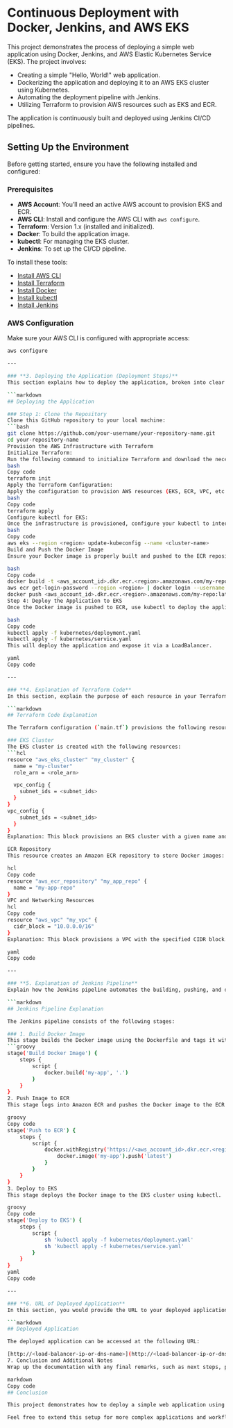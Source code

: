 # Continuous Deployment with Docker, Jenkins, and AWS EKS

This project demonstrates the process of deploying a simple web application using Docker, Jenkins, and AWS Elastic Kubernetes Service (EKS). The project involves:

- Creating a simple "Hello, World!" web application.
- Dockerizing the application and deploying it to an AWS EKS cluster using Kubernetes.
- Automating the deployment pipeline with Jenkins.
- Utilizing Terraform to provision AWS resources such as EKS and ECR.

The application is continuously built and deployed using Jenkins CI/CD pipelines.
## Setting Up the Environment

Before getting started, ensure you have the following installed and configured:

### Prerequisites

- **AWS Account**: You’ll need an active AWS account to provision EKS and ECR.
- **AWS CLI**: Install and configure the AWS CLI with `aws configure`.
- **Terraform**: Version 1.x (installed and initialized).
- **Docker**: To build the application image.
- **kubectl**: For managing the EKS cluster.
- **Jenkins**: To set up the CI/CD pipeline.

To install these tools:
- [Install AWS CLI](https://docs.aws.amazon.com/cli/latest/userguide/install-cliv2.html)
- [Install Terraform](https://learn.hashicorp.com/tutorials/terraform/install-cli)
- [Install Docker](https://docs.docker.com/get-docker/)
- [Install kubectl](https://kubernetes.io/docs/tasks/tools/install-kubectl/)
- [Install Jenkins](https://www.jenkins.io/doc/book/installing/)

### AWS Configuration

Make sure your AWS CLI is configured with appropriate access:
```bash
aws configure

---

### **3. Deploying the Application (Deployment Steps)**
This section explains how to deploy the application, broken into clear steps.

```markdown
## Deploying the Application

### Step 1: Clone the Repository
Clone this GitHub repository to your local machine:
```bash
git clone https://github.com/your-username/your-repository-name.git
cd your-repository-name
Provision the AWS Infrastructure with Terraform
Initialize Terraform:
Run the following command to initialize Terraform and download the necessary plugins.
bash
Copy code
terraform init
Apply the Terraform Configuration:
Apply the configuration to provision AWS resources (EKS, ECR, VPC, etc.). Terraform will ask for approval before provisioning.
bash
Copy code
terraform apply
Configure kubectl for EKS:
Once the infrastructure is provisioned, configure your kubectl to interact with the EKS cluster:
bash
Copy code
aws eks --region <region> update-kubeconfig --name <cluster-name>
Build and Push the Docker Image
Ensure your Docker image is properly built and pushed to the ECR repository. You can manually do this or automate it using Jenkins.

bash
Copy code
docker build -t <aws_account_id>.dkr.ecr.<region>.amazonaws.com/my-repo:latest .
aws ecr get-login-password --region <region> | docker login --username AWS --password-stdin <aws_account_id>.dkr.ecr.<region>.amazonaws.com
docker push <aws_account_id>.dkr.ecr.<region>.amazonaws.com/my-repo:latest
Step 4: Deploy the Application to EKS
Once the Docker image is pushed to ECR, use kubectl to deploy the application to the EKS cluster:

bash
Copy code
kubectl apply -f kubernetes/deployment.yaml
kubectl apply -f kubernetes/service.yaml
This will deploy the application and expose it via a LoadBalancer.

yaml
Copy code

---

### **4. Explanation of Terraform Code**
In this section, explain the purpose of each resource in your Terraform configuration file. Break down how the Terraform script provisions AWS infrastructure like EKS and ECR.

```markdown
## Terraform Code Explanation

The Terraform configuration (`main.tf`) provisions the following resources:

### EKS Cluster
The EKS cluster is created with the following resources:
```hcl
resource "aws_eks_cluster" "my_cluster" {
  name = "my-cluster"
  role_arn = <role_arn>

  vpc_config {
    subnet_ids = <subnet_ids>
  }
}
vpc_config {
    subnet_ids = <subnet_ids>
  }
}
Explanation: This block provisions an EKS cluster with a given name and assigns it to a VPC. The subnet_ids are provided by the VPC resource, which will be set up in another part of the Terraform configuration.

ECR Repository
This resource creates an Amazon ECR repository to store Docker images:

hcl
Copy code
resource "aws_ecr_repository" "my_app_repo" {
  name = "my-app-repo"
}
VPC and Networking Resources
hcl
Copy code
resource "aws_vpc" "my_vpc" {
  cidr_block = "10.0.0.0/16"
}
Explanation: This block provisions a VPC with the specified CIDR block.

yaml
Copy code

---

### **5. Explanation of Jenkins Pipeline**
Explain how the Jenkins pipeline automates the building, pushing, and deploying process. You should break down the pipeline script and provide comments.

```markdown
## Jenkins Pipeline Explanation

The Jenkins pipeline consists of the following stages:

### 1. Build Docker Image
This stage builds the Docker image using the Dockerfile and tags it with the latest version.
```groovy
stage('Build Docker Image') {
    steps {
        script {
            docker.build('my-app', '.')
        }
    }
}
2. Push Image to ECR
This stage logs into Amazon ECR and pushes the Docker image to the ECR repository.

groovy
Copy code
stage('Push to ECR') {
    steps {
        script {
            docker.withRegistry('https://<aws_account_id>.dkr.ecr.<region>.amazonaws.com', 'ecr:aws-credentials') {
                docker.image('my-app').push('latest')
            }
        }
    }
}
3. Deploy to EKS
This stage deploys the Docker image to the EKS cluster using kubectl.

groovy
Copy code
stage('Deploy to EKS') {
    steps {
        script {
            sh 'kubectl apply -f kubernetes/deployment.yaml'
            sh 'kubectl apply -f kubernetes/service.yaml'
        }
    }
}
yaml
Copy code

---

### **6. URL of Deployed Application**
In this section, you would provide the URL to your deployed application. This is typically the external IP or LoadBalancer URL exposed by your service.

```markdown
## Deployed Application

The deployed application can be accessed at the following URL:

[http://<load-balancer-ip-or-dns-name>](http://<load-balancer-ip-or-dns-name>)
7. Conclusion and Additional Notes
Wrap up the documentation with any final remarks, such as next steps, potential improvements, or additional notes for reviewers.

markdown
Copy code
## Conclusion

This project demonstrates how to deploy a simple web application using Docker, Jenkins, and AWS EKS. The CI/CD pipeline ensures that updates to the Docker image are automatically pushed to the ECR and deployed to the EKS cluster. The infrastructure is provisioned using Terraform for automation and repeatability.

Feel free to extend this setup for more complex applications and workflows.
